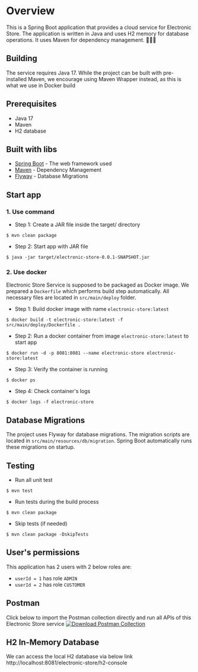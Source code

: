 # Overview
This is a Spring Boot application that provides a cloud service for Electronic Store. The application is written in Java and uses H2 memory for database operations. It uses Maven for dependency management.
🚀🚀🚀

## Building
The service requires Java 17. While the project can be built with pre-installed Maven, we
encourage using Maven Wrapper instead, as this is what we use in Docker build

## Prerequisites
- Java 17
- Maven
- H2 database

## Built with libs
- [Spring Boot](https://spring.io/projects/spring-boot) - The web framework used
- [Maven](https://maven.apache.org/) - Dependency Management
- [Flyway](https://flywaydb.org/) - Database Migrations

## Start app
### 1. Use command
- Step 1: Create a JAR file inside the target/ directory

```shell
$ mvn clean package
```

- Step 2: Start app with JAR file
```shell
$ java -jar target/electronic-store-0.0.1-SNAPSHOT.jar
```

### 2. Use docker
Electronic Store Service is supposed to be packaged as Docker image. We prepared a `Dockerfile` which performs
build step automatically. All necessary files are located in `src/main/deploy` folder.

- Step 1: Build docker image with name `electronic-store:latest`
```shell
$ docker build -t electronic-store:latest -f src/main/deploy/Dockerfile .
```

- Step 2: Run a docker container from image `electronic-store:latest` to start app
```shell
$ docker run -d -p 8081:8081 --name electronic-store electronic-store:latest
```

- Step 3: Verify the container is running
```shell
$ docker ps
```

- Step 4: Check container's logs
```shell
$ docker logs -f electronic-store
```

## Database Migrations
The project uses Flyway for database migrations. The migration scripts are located in `src/main/resources/db/migration`. Spring Boot automatically runs these migrations on startup.

## Testing
- Run all unit test
```shell
$ mvn test
```
- Run tests during the build process
```shell
$ mvn clean package
```
- Skip tests (if needed)
```shell
$ mvn clean package -DskipTests
```

## User's permissions
This application has 2 users with 2 below roles are:
- `userId = 1` has role `ADMIN`
- `userId = 2` has role `CUSTOMER`

## Postman
Click below to import the Postman collection directly and run all APIs of this Electronic Store service
[![Download Postman Collection](https://run.pstmn.io/button.svg)](https://github.com/tomdwan123/electronic-store/blob/MT-007-refactor-code/src/main/resources/electronic_store.postman_collection.json)

## H2 In-Memory Database
We can access the local H2 database via below link
http://localhost:8081/electronic-store/h2-console




